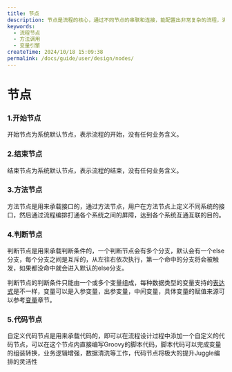 ```yaml
---
title: 节点
description: 节点是流程的核心，通过不同节点的串联和连接，能配置出非常复杂的流程，满足不同的业务常见需求。
keywords:
  - 流程节点
  - 方法调用
  - 变量引擎
createTime: 2024/10/18 15:09:38
permalink: /docs/guide/user/design/nodes/
---
```


# 节点

### 1.开始节点

开始节点为系统默认节点，表示流程的开始，没有任何业务含义。

### 2.结束节点

结束节点为系统默认节点，表示流程的结束，没有任何业务含义。

### 3.方法节点

方法节点是用来承载接口的，通过方法节点，用户在方法节点上定义不同系统的接口，然后通过流程编排打通各个系统之间的屏障，达到各个系统互通互联的目的。

### 4.判断节点

判断节点是用来承载判断条件的，一个判断节点会有多个分支，默认会有一个else分支，每个分支之间是互斥的，从左往右依次执行，第一个命中的分支将会被触发，如果都没命中就会进入默认的else分支。

判断节点的判断条件只能由一个或多个变量组成，每种数据类型的变量支持的[表达式](/docs/notes/guide/user/data-type-info#数据类型支持的表达式)是不一样，变量可以是入参变量，出参变量，中间变量，具体变量的赋值来源可以参考[变量](/docs/notes/guide/user/design/variable)章节。

### 5.代码节点

自定义代码节点是用来承载代码的，即可以在流程设计过程中添加一个自定义的代码节点，可以在这个节点内直接编写Groovy的脚本代码，脚本代码可以完成变量的组装转换，业务逻辑增强，数据清洗等工作，代码节点将极大的提升Juggle编排的灵活性
